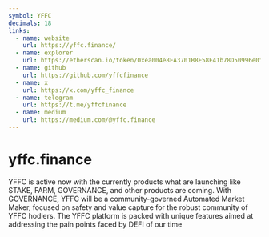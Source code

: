 ```yaml
---
symbol: YFFC
decimals: 18
links:
  - name: website
    url: https://yffc.finance/
  - name: explorer
    url: https://etherscan.io/token/0xea004e8FA3701B8E58E41b78D50996e0f7176CbD
  - name: github
    url: https://github.com/yffcfinance
  - name: x
    url: https://x.com/yffc_finance
  - name: telegram
    url: https://t.me/yffcfinance
  - name: medium
    url: https://medium.com/@yffc.finance
---
```


# yffc.finance

YFFC is active now with the currently products what are launching like STAKE, FARM, GOVERNANCE, and other products are coming. With GOVERNANCE, YFFC will be a community-governed Automated Market Maker, focused on safety and value capture for the robust community of YFFC hodlers. The YFFC platform is packed with unique features aimed at addressing the pain points faced by DEFI of our time

